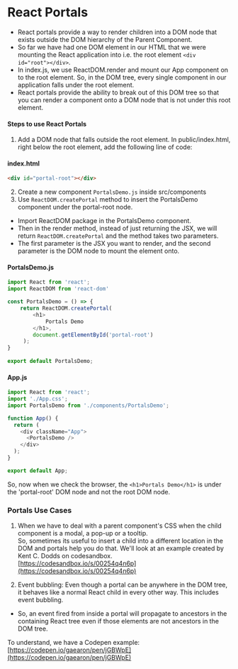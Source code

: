 # React Portals
- React portals provide a way to render children into a DOM node that exists outside the DOM hierarchy of the Parent Component.
- So far we have had one DOM element in our HTML that we were mounting the React application into i.e. the root element `<div id="root"></div>`.
- In index.js, we use ReactDOM.render and mount our App component on to the root element. So, in the DOM tree, every single component in our application falls under the root element.
- React portals provide the ability to break out of this DOM tree so that you can render a component onto a DOM node that is not under this root element.

#### Steps to use React Portals
1. Add a DOM node that falls outside the root element. 
In public/index.html, right below the root element, add the following line of code:
#### index.html
```HTML
<div id="portal-root"></div>
```
2. Create a new component `PortalsDemo.js` inside src/components
3. Use `ReactDOM.createPortal` method to insert the PortalsDemo component under the portal-root node.

- Import ReactDOM package in the PortalsDemo component.
- Then in the render method, instead of just returning the JSX, we will return `ReactDOM.createPortal` and the method takes two parameters.
- The first parameter is the JSX you want to render, and the second parameter is the DOM node to mount the element onto.

#### PortalsDemo.js
```Javascript
import React from 'react';
import ReactDOM from 'react-dom'

const PortalsDemo = () => {
    return ReactDOM.createPortal( 
        <h1>
            Portals Demo
        </h1>,
        document.getElementById('portal-root')
     );
}
 
export default PortalsDemo;
```

#### App.js
```Javascript
import React from 'react';
import './App.css';
import PortalsDemo from './components/PortalsDemo';

function App() {
  return (
    <div className="App">
      <PortalsDemo />
    </div>
  );
}

export default App;
```
So, now when we check the browser, the `<h1>Portals Demo</h1>` is under the 'portal-root' DOM node and not the root DOM node.

### Portals Use Cases
1. When we have to deal with a parent component's CSS when the child component is a modal, a pop-up or a tooltip.   
So, sometimes its useful to insert a child into a different location in the DOM and portals help you do that.
We'll look at an example created by Kent C. Dodds on codesandbox.
[https://codesandbox.io/s/00254q4n6p](https://codesandbox.io/s/00254q4n6p)

2. Event bubbling: Even though a portal can be anywhere in the DOM tree, it behaves like a normal React child in every other way. This includes event bubbling. 
- So, an event fired from inside a portal will propagate to ancestors in the containing React tree even if those elements are not ancestors in the DOM tree.

To understand, we have a Codepen example: [https://codepen.io/gaearon/pen/jGBWpE](https://codepen.io/gaearon/pen/jGBWpE)
